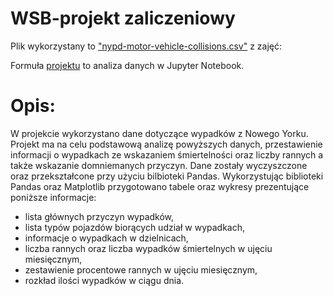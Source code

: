 # WSB-projekt zaliczeniowy

Plik wykorzystany to ["nypd-motor-vehicle-collisions.csv"](https://drive.google.com/file/d/194GSQDUULrN4dPWjXqMCQ8KgmPmYdtJF/view?usp=sharing) z zajęć:  

Formuła [projektu](https://github.com/Mathiool/WSB-projekt/blob/main/MD%20projekt.ipynb
) to analiza danych w Jupyter Notebook.

# Opis:
W projekcie wykorzystano dane dotyczące wypadków z Nowego Yorku. Projekt ma na celu podstawową analizę powyższych danych, przestawienie informacji o wypadkach ze wskazaniem śmiertelności oraz liczby rannych a także wskazanie domniemanych przyczyn.
Dane zostały wyczyszczone oraz przekształcone przy użyciu bilbioteki Pandas. Wykorzystując biblioteki Pandas oraz Matplotlib przygotowano tabele oraz wykresy prezentujące poniższe informacje:
- lista głównych przyczyn wypadków,
- lista typów pojazdów biorących udział w wypadkach,
- informacje o wypadkach w dzielnicach,
- liczba rannych oraz liczba wypadków śmiertelnych w ujęciu miesięcznym,
- zestawienie procentowe rannych w ujęciu miesięcznym,
- rozkład ilości wypadków w ciągu dnia.
